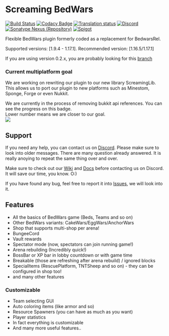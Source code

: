 # Screaming BedWars
[![Build Status](https://ci.screamingsandals.org/job/BedWars-0.x.x/badge/icon)](https://ci.screamingsandals.org/job/BedWars-0.x.x/)
[![Codacy Badge](https://app.codacy.com/project/badge/Grade/2b72901b108f4577a135faee054d0d6d)](https://www.codacy.com/gh/ScreamingSandals/BedWars/dashboard?utm_source=github.com&amp;utm_medium=referral&amp;utm_content=ScreamingSandals/BedWars&amp;utm_campaign=Badge_Grade)
[![Translation status](http://weblate.screamingsandals.org/widgets/bedwars/-/0-3-x/svg-badge.svg)](https://github.com/ScreamingSandals/BedWarsLanguage/tree/0.3.x)
[![Discord](https://img.shields.io/discord/582271436845219842?logo=discord)](https://discord.gg/4xB54Ts)
[![Sonatype Nexus (Repository)](https://img.shields.io/nexus/maven-public/org.screamingsandals.bedwars/BedWars?server=https%3A%2F%2Frepo.screamingsandals.org)](https://repo.screamingsandals.org/#browse/browse:maven-public:org%2Fscreamingsandals%2Fbedwars)
[![Spigot](https://img.shields.io/spiget/downloads/63714)](https://www.spigotmc.org/resources/screaming-bedwars-1-9-4-1-17-1.63714/)

Flexible BedWars plugin formerly coded as a replacement for BedwarsRel.

Supported versions: \[1.9.4 - 1.17.1\]. Recommended version: \[1.16.5/1.17.1\]

If you are using version 0.2.x, you are probably looking for this [branch](https://github.com/ScreamingSandals/BedWars/tree/0.2.16)

### Current multiplatform goal

We are working on rewriting our plugin to our new library ScreamingLib. This allows us to port our plugin to new platforms such as Minestom, Sponge, Forge or even Nukkit.

We are currently in the process of removing bukkit api references. You can see the progress on this badge.  
Lower number means we are closer to our goal.  
[![](https://img.shields.io/badge/dynamic/json?color=red&label=org.bukkit%20occurrences&query=total_count&url=https%3A%2F%2Fapi.github.com%2Fsearch%2Fcode%3Fq%3Dorg.bukkit%2Brepo%3AScreamingSandals%2FBedWars%2Blanguage%3AJava)](https://github.com/search?q=org.bukkit+repo%3AScreamingSandals%2FBedWars+language%3AJava&type=Code&ref=advsearch&l=Java&l=)

## Support
If you need any help, you can contact us on [Discord](https://discord.gg/4xB54Ts). Please make sure to look into older messages. There are many question already answered. It is really anoying to repeat the same thing over and over.

Make sure to check out our [Wiki](https://github.com/ScreamingSandals/BedWars/wiki) and [Docs](https://docs.screamingsandals.org) before contacting us on Discord. It will save our time, you know. O:)

If you have found any bug, feel free to report it into [Issues](https://github.com/ScreamingSandals/BedWars/issues), we will look into it.

## Features
-   All the basics of BedWars game (Beds, Teams and so on)
-   Other BedWars variants: CakeWars/EggWars/AnchorWars
-   Shop that supports multi-shop per arena!
-   BungeeCord
-   Vault rewards
-   Spectator mode (now, spectators can join running game!)
-   Arena rebuilding (Incredibly quick!)
-   BossBar or XP bar in lobby countdown or with game time
-   Breakable (those are refreshing after arena rebuild) / ignored blocks
-   SpecialItems (RescuePlatform, TNTSheep and so on) - they can be configured in shop too!
-   and many other features

### Customizable
-   Team selecting GUI
-   Auto coloring items (like armor and so)
-   Resource Spawners (you can have as much as you want)
-   Player statistics
-   In fact everything is customizable
-   And many more useful features..
